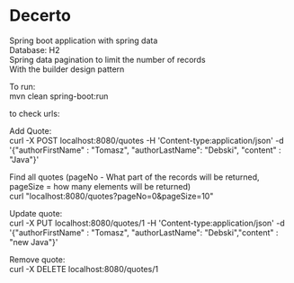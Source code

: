 # Decerto
Spring boot application with spring data  
Database: H2  
Spring data pagination to limit the number of records  
With the builder design pattern

To run:   
mvn clean spring-boot:run

to check urls:  

Add Quote:  
curl -X POST localhost:8080/quotes -H 'Content-type:application/json' -d '{"authorFirstName" : "Tomasz", "authorLastName": "Debski", "content" : "Java"}'

Find all quotes (pageNo - What part of the records will be returned, pageSize = how many elements will be returned)  
curl  "localhost:8080/quotes?pageNo=0&pageSize=10"

Update quote:  
curl -X PUT localhost:8080/quotes/1 -H 'Content-type:application/json' -d '{"authorFirstName" : "Tomasz", "authorLastName": "Debski","content" : "new Java"}'

Remove quote:  
curl -X DELETE localhost:8080/quotes/1
